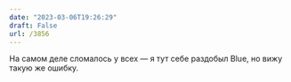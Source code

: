 ```yaml
---
date: "2023-03-06T19:26:29"
draft: False
url: /3856
---
```


На самом деле сломалось у всех — я тут себе раздобыл Blue, но вижу такую же ошибку.
